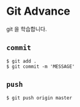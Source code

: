 # Git Advance 

git 을 학습합니다.

## `commit`
```
$ git add .
$ git commit -m 'MESSAGE'
```

## `push`
```
$ git push origin master
```